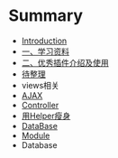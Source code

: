 # Summary

* [Introduction](README.md)
* [一、学习资料](学习资料.md)
* [二、优秀插件介绍及使用](Helper相关.md)
* [待整理](传参数.md)
* views相关
* [AJAX](ajax.md)
* [Controller](controller.md)
* [用Helper瘦身](合理使用Helper.md)
* [DataBase](数据库导出ER模型.md)
* [Module](module.md)
* Database

